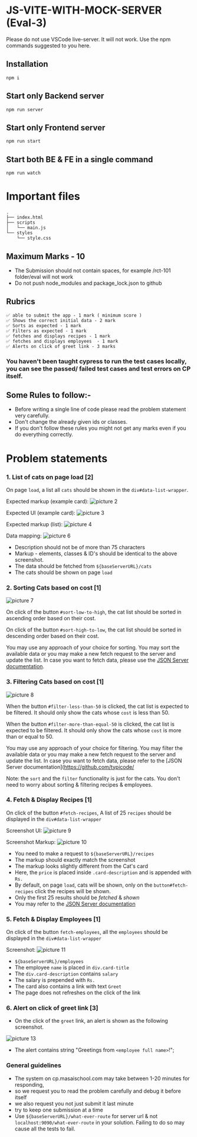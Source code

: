 # JS-VITE-WITH-MOCK-SERVER (Eval-3)

Please do not use VSCode live-server. It will not work. Use the npm commands suggested to you here.

## Installation
```
npm i
```

## Start only Backend server
```
npm run server
```

## Start only Frontend server
```
npm run start
```

## Start both BE & FE in a single command
```
npm run watch
```

# Important files
```
.
├── index.html
├── scripts
│   └── main.js
└── styles
    └── style.css
```

## Maximum Marks - 10

- The Submission should not contain spaces, for example /rct-101 folder/eval will not work
- Do not push node_modules and package_lock.json to github

## Rubrics

```
✅ able to submit the app - 1 mark ( minimum score )
✅ Shows the correct initial data - 2 mark
✅ Sorts as expected - 1 mark
✅ Filters as expected - 1 mark
✅ fetches and displays recipes - 1 mark
✅ fetches and displays employees  - 1 mark
✅ Alerts on click of greet link - 3 marks
```
### You haven't been taught cypress to run the test cases locally, you can see the passed/ failed test cases and test errors on CP itself.

## Some Rules to follow:-

- Before writing a single line of code please read the problem statement very carefully.
- Don't change the already given ids or classes.
- If you don't follow these rules you might not get any marks even if you do everything correctly.

# Problem statements

### 1. List of cats on page load [2]
On page `load`, a list all `cats` should be shown in the  `div#data-list-wrapper`. 

Expected markup (example card): 
![picture 2](https://res.cloudinary.com/drxuo575c/image/upload/v1673081616/coding-problems/4e85a7495cca08b31df22be6fd51f63f6fec8fb5235f4c5e329ca38c814b6bc5.png)  

Expected UI (example card):
![picture 3](https://res.cloudinary.com/drxuo575c/image/upload/v1673081661/coding-problems/00c89cfb3b3ca6fb730ecf6d3de1f0d4a0311c2f3b763770ebdadd573ac07eef.jpg)  

Expected markup (list):
![picture 4](https://res.cloudinary.com/drxuo575c/image/upload/v1673081777/coding-problems/8fbcb16d0afd90a9ac6e9275b57799bc77d6edb6b8d7799e2e068717107c9930.jpg)  

Data mapping:
![picture 6](https://res.cloudinary.com/drxuo575c/image/upload/v1673082113/coding-problems/b6e3f319a20e63e83dafee7a0666f38a48a27638ecd7952c8f47dc3fba25047a.png)  

- Description should not be of more than 75 characters
- Markup - elements, classes & ID's should be identical to the above screenshot.
- The data should be fetched from `${baseServerURL}/cats`
- The cats should be shown on page `load`

### 2. Sorting Cats based on cost [1]

![picture 7](https://res.cloudinary.com/drxuo575c/image/upload/v1673082337/coding-problems/b5949413d4f5efb35ced62ada9f60f838d04964ab20c136396a3365de3511ca9.png)  

On click of the button `#sort-low-to-high`, the cat list should be sorted in ascending order based on their cost.

On click of the button `#sort-high-to-low`, the cat list should be sorted in descending order based on their cost.

You may use any approach of your choice for sorting. You may sort the available data or you may make a new fetch request to the server and update the list. In case you want to fetch data, please use the [JSON Server documentation](https://github.com/typicode/json-server).

### 3. Filtering Cats based on cost [1]

![picture 8](https://res.cloudinary.com/drxuo575c/image/upload/v1673083276/coding-problems/126e4d65e9357c17d55e42de420a36e13eb5362c4186011d4f076ee36acd9ced.png)  

When the button `#filter-less-than-50` is clicked, the cat list is expected to be filtered. It should only show the cats whose `cost` is less than 50.

When the button `#filter-more-than-equal-50` is clicked, the cat list is expected to be filtered. It should only show the cats whose `cost` is more than or equal to 50.

You may use any approach of your choice for filtering. You may filter the available data or you may make a new fetch request to the server and update the list. In case you want to fetch data, please refer to the [JSON Server documentation](https://github.com/typicode/

Note: the `sort` and the `filter` functionality is just for the cats. You don't need to worry about sorting & filtering recipes & employees.

### 4. Fetch & Display Recipes [1]

On click of the button `#fetch-recipes`, A list of 25 `recipes` should be displayed in the `div#data-list-wrapper`

Screenshot UI: 
![picture 9](https://res.cloudinary.com/drxuo575c/image/upload/v1673086759/coding-problems/c3ccbb03065248208b7e11b9503afe77d4c42f2716f97b221617e7aee0bfb81b.jpg)  

Screenshot Markup: 
![picture 10](https://res.cloudinary.com/drxuo575c/image/upload/v1673086825/coding-problems/89191eafb7765fc5fe340a5bfb8bf01c963857d909862fa5a691bf893f7f6701.png)  

- You need to make a request to `${baseServerURL}/recipes`
- The markup should exactly match the screenshot
- The markup looks slightly different from the Cat's card
- Here, the `price` is placed inside `.card-description` and is appended with `Rs.`
- By default, on page `load`, cats will be shown, only on the `button#fetch-recipes` click the recipes will be shown.  
- Only the first 25 results should be *fetched* & *shown*
- You may refer to the [JSON Server documentation](https://github.com/typicode/json-server)

### 5. Fetch & Display Employees [1]
On click of the button `fetch-employees`, all the `employees` should be displayed in the `div#data-list-wrapper`

Screenshot: 
![picture 11](https://res.cloudinary.com/drxuo575c/image/upload/v1673089469/coding-problems/c2f28bb245ee36c216e4de0b8cc1efa032f24beefa1ea27468c0e4640c067a50.png)  

- `${baseServerURL}/employees`
- The employee `name` is placed in `div.card-title`
- The `div.card-description` contains `salary`
- The salary is prepended with `Rs. `
- The card also contains a link with text `Greet`
- The page does not refreshes on the click of the link

### 6. Alert on click of greet link [3]
- On the click of the `greet` link, an alert is shown as the following screenshot.

![picture 13](https://res.cloudinary.com/drxuo575c/image/upload/v1673090286/coding-problems/b19c8e59a5691238a87ccd22eb2414b341a81f83841d11292bb3867f92012283.png)  

- The alert contains string "Greetings from `<employee full name>`!";


### General guidelines

- The system on cp.masaischool.com may take between 1-20 minutes for responding,
- so we request you to read the problem carefully and debug it before itself
- we also request you not just submit it last minute
- try to keep one submission at a time
- Use `${baseServerURL}/what-ever-route` for server url & not `localhost:9090/what-ever-route` in your solution. Failing to do so may cause all the tests to fail.

